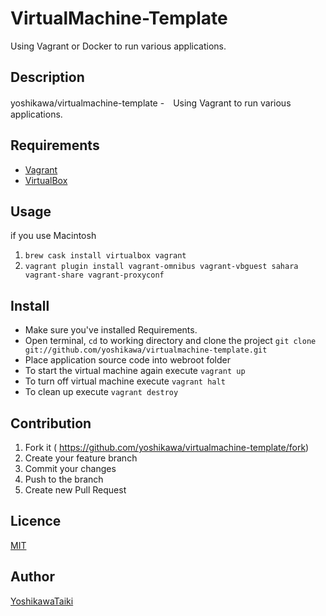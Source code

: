 VirtualMachine-Template
====
Using Vagrant or Docker to run various applications.

## Description
yoshikawa/virtualmachine-template -　Using Vagrant to run various applications.

## Requirements
- [Vagrant](https://www.vagrantup.com/)
- [VirtualBox](https://www.virtualbox.org/)

## Usage
if you use Macintosh
1. `brew cask install virtualbox vagrant`
2. `vagrant plugin install vagrant-omnibus vagrant-vbguest sahara vagrant-share vagrant-proxyconf`

## Install
- Make sure you've installed Requirements.
- Open terminal, `cd` to working directory and clone the project `git clone git://github.com/yoshikawa/virtualmachine-template.git`
- Place application source code into webroot folder
- To start the virtual machine again execute `vagrant up`
- To turn off virtual machine execute `vagrant halt`
- To clean up execute `vagrant destroy`

## Contribution
1. Fork it ( https://github.com/yoshikawa/virtualmachine-template/fork)
2. Create your feature branch
3. Commit your changes
4. Push to the branch
5. Create new Pull Request

## Licence

[MIT](https://github.com/yoshikawa/virtualmachine-template/blob/master/LICENSE)


## Author

[YoshikawaTaiki](https://github.com/yoshikawa)
